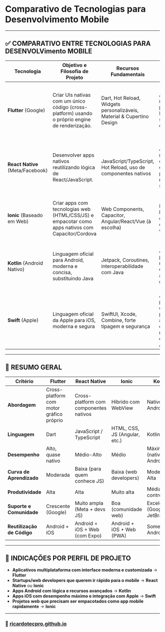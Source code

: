# Comparativo de Tecnologias para Desenvolvimento Mobile

---

## ✅ COMPARATIVO ENTRE TECNOLOGIAS PARA DESENVOLVimento MOBILE

| **Tecnologia**                   | **Objetivo e Filosofia de Projeto**                                                              | **Recursos Fundamentais**                                              | **Casos de Uso Típicos**                                                          | **Desempenho e Recursos**                                                                    | **Vantagens**                                                                   | **Desvantagens**                                                             |
| -------------------------------- | ------------------------------------------------------------------------------------------------ | ---------------------------------------------------------------------- | --------------------------------------------------------------------------------- | -------------------------------------------------------------------------------------------- | ------------------------------------------------------------------------------- | ---------------------------------------------------------------------------- |
| **Flutter** (Google)             | Criar UIs nativas com um único código (cross-platform) usando o próprio engine de renderização.  | Dart, Hot Reload, Widgets personalizáveis, Material & Cupertino Design | Apps com UI rica e personalizada, MVPs, startups, apps empresariais               | Muito próximo do desempenho nativo (usa motor gráfico próprio - Skia). Tamanho do app maior. | UI consistente entre plataformas, desempenho elevado, comunidade crescente      | Curva de aprendizado com Dart, integração nativa pode ser complexa           |
| **React Native** (Meta/Facebook) | Desenvolver apps nativos reutilizando lógica de React/JavaScript.                                | JavaScript/TypeScript, Hot Reload, uso de componentes nativos          | Apps multiplataforma com lógica compartilhada, protótipos rápidos, startups       | Boa performance (usa componentes nativos), mas pode ter gargalos em apps complexos           | Grande ecossistema, reuso de código web, fácil integração com libs JS           | Desempenho inferior em apps exigentes, manutenção de bridges nativas         |
| **Ionic** (Baseado em Web)       | Criar apps com tecnologias web (HTML/CSS/JS) e empacotar como apps nativos com Capacitor/Cordova | Web Components, Capacitor, Angular/React/Vue (à escolha)               | PWA, apps híbridos, apps corporativos com backend web                             | Depende de WebView → desempenho inferior ao nativo, mas aceitável em muitos casos            | Produtividade alta, reuso de conhecimento web, suporte a PWAs                   | Desempenho limitado em apps pesados, aparência menos nativa                  |
| **Kotlin** (Android Nativo)      | Linguagem oficial para Android, moderna e concisa, substituindo Java                             | Jetpack, Coroutines, interoperabilidade com Java                       | Apps Android puros, com requisitos específicos, apps de grande escala             | Desempenho máximo no Android, controle total dos recursos nativos                            | Código limpo, suporte oficial do Google, integração profunda com Android Studio | Reutilização limitada (apenas Android), curva de aprendizado para iniciantes |
| **Swift** (Apple)                | Linguagem oficial da Apple para iOS, moderna e segura                                            | SwiftUI, Xcode, Combine, forte tipagem e segurança                     | Apps iOS puros, apps com alta performance, apps empresariais no ecossistema Apple | Desempenho nativo total, excelente integração com hardware Apple                             | Ferramentas poderosas (Xcode), desempenho ideal, suporte oficial da Apple       | Somente iOS/macOS, requer Mac para desenvolvimento                           |

---

## 📌 RESUMO GERAL

| Critério                   | **Flutter**                              | **React Native**                       | **Ionic**                     | **Kotlin**                     | **Swift**             |
| -------------------------- | ---------------------------------------- | -------------------------------------- | ----------------------------- | ------------------------------ | --------------------- |
| **Abordagem**              | Cross-platform com motor gráfico próprio | Cross-platform com componentes nativos | Híbrido com WebView           | Nativo Android                 | Nativo iOS            |
| **Linguagem**              | Dart                                     | JavaScript / TypeScript                | HTML, CSS, JS (Angular, etc.) | Kotlin                         | Swift                 |
| **Desempenho**             | Alto, quase nativo                       | Médio-Alto                             | Médio                         | Máximo (nativo Android)        | Máximo (nativo iOS)   |
| **Curva de Aprendizado**   | Moderada                                 | Baixa (para quem conhece JS)           | Baixa (web developers)        | Moderada-Alta                  | Moderada-Alta         |
| **Produtividade**          | Alta                                     | Alta                                   | Muito alta                    | Média (alto controle)          | Média (alto controle) |
| **Suporte e Comunidade**   | Crescente (Google)                       | Muito ampla (Meta + devs JS)           | Boa (comunidade web)          | Excelente (Google + JetBrains) | Excelente (Apple)     |
| **Reutilização de Código** | Android + iOS                            | Android + iOS + Web (com Expo)         | Android + iOS + Web (PWA)     | Somente Android                | Somente iOS           |

---

## 🎯 INDICAÇÕES POR PERFIL DE PROJETO

* **Aplicativos multiplataforma com interface moderna e customizada** → **Flutter**
* **Startups/web developers que querem ir rápido para o mobile** → **React Native** ou **Ionic**
* **Apps Android com lógica e recursos avançados** → **Kotlin**
* **Apps iOS com desempenho máximo e integração com Apple** → **Swift**
* **Projetos web que precisam ser empacotados como app mobile rapidamente** → **Ionic**

---

### 🚀 [ricardotecpro.github.io](https://ricardotecpro.github.io/)
